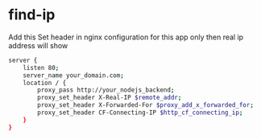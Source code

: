 ﻿# find-ip

Add this Set header in nginx configuration for this app only then real ip address will show

```bash
server {
    listen 80;
    server_name your_domain.com;
    location / {
        proxy_pass http://your_nodejs_backend;
        proxy_set_header X-Real-IP $remote_addr;
        proxy_set_header X-Forwarded-For $proxy_add_x_forwarded_for;
        proxy_set_header CF-Connecting-IP $http_cf_connecting_ip;
    }
}
```
